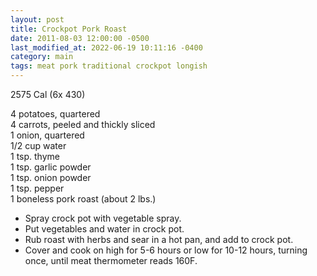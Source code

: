 ```yaml
---
layout: post
title: Crockpot Pork Roast
date: 2011-08-03 12:00:00 -0500
last_modified_at: 2022-06-19 10:11:16 -0400
category: main
tags: meat pork traditional crockpot longish
---
```

2575 Cal (6x 430)
  
4 potatoes, quartered  
4 carrots, peeled and thickly sliced  
1 onion, quartered  
1/2 cup water  
1 tsp. thyme  
1 tsp. garlic powder  
1 tsp. onion powder  
1 tsp. pepper  
1 boneless pork roast (about 2 lbs.)  

 * Spray crock pot with vegetable spray.
 * Put vegetables and water in crock pot.
 * Rub roast with herbs and sear in a hot pan, and add to crock pot.
 * Cover and cook on high for 5-6 hours or low for 10-12 hours, turning once, until meat thermometer reads 160F.
